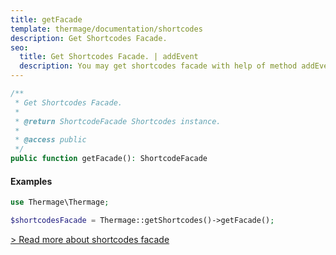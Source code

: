 ```yaml
---
title: getFacade
template: thermage/documentation/shortcodes
description: Get Shortcodes Facade.
seo:
  title: Get Shortcodes Facade. | addEvent
  description: You may get shortcodes facade with help of method addEvent
---
```


```php
/**
 * Get Shortcodes Facade.
 *
 * @return ShortcodeFacade Shortcodes instance.
 *
 * @access public
 */
public function getFacade(): ShortcodeFacade
```

#### Examples

```php
use Thermage\Thermage;

$shortcodesFacade = Thermage::getShortcodes()->getFacade();
```

[> Read more about shortcodes facade](https://github.com/thunderer/Shortcode#facade)
